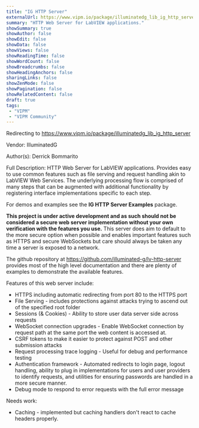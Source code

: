 ```yaml
---
title: "IG HTTP Server"
externalUrl: https://www.vipm.io/package/illuminatedg_lib_ig_http_server
summary: "HTTP Web Server for LabVIEW applications."
showSummary: true
showAuthor: false
showEdit: false
showData: false
showViews: false
showReadingTime: false
showWordCount: false
showBreadcrumbs: false
showHeadingAnchors: false
sharingLinks: false
showZenMode: false
showPagination: false
showRelatedContent: false
draft: true
tags:
 - "VIPM"
 - "VIPM Community"
---
```


Redirecting to https://www.vipm.io/package/illuminatedg_lib_ig_http_server

Vendor: IlluminatedG

Author(s): Derrick Bommarito
 
Full Description:
HTTP Web Server for LabVIEW applications. Provides easy to use common features such as file serving and request handling akin to LabVIEW Web Services. The underlying processing flow is comprised of many steps that can be augmented with additional functionality by registering interface implementations specific to each step.

For demos and examples see the **IG HTTP Server Examples** package.

**This project is under active development and as such should not be considered a secure web server implementation without your own verification with the features you use.** This server does aim to default to the more secure option when possible and enables important features such as HTTPS and secure WebSockets but care should always be taken any time a server is exposed to a network.

The github repository at https://github.com/illuminated-g/lv-http-server provides most of the high level documentation and there are plenty of examples to demonstrate the available features.

Features of this web server include:
 - HTTPS including automatic redirecting from port 80 to the HTTPS port
 - File Serving - includes protections against attacks trying to ascend out of the specified root folder
 - Sessions (& Cookies) - Ability to store user data server side across requests
 - WebSocket connection upgrades - Enable WebSocket connection by request path at the same port the web content is accessed at.
 - CSRF tokens to make it easier to protect against POST and other submission attacks
 - Request processing trace logging - Useful for debug and performance testing
 - Authentication framework - Automated redirects to login page, logout handling, ability to plug in implementations for users and user providers to identify requests, and utilities for ensuring passwords are handled in a more secure manner.
 - Debug mode to respond to error requests with the full error message

Needs work:
 - Caching - implemented but caching handlers don't react to cache headers properly.